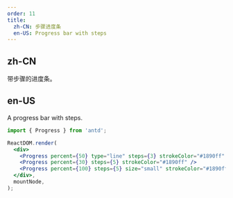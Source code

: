 ```yaml
---
order: 11
title:
  zh-CN: 步骤进度条
  en-US: Progress bar with steps
---
```


## zh-CN

带步骤的进度条。

## en-US

A progress bar with steps.

```jsx
import { Progress } from 'antd';

ReactDOM.render(
  <div>
    <Progress percent={50} type="line" steps={3} strokeColor="#1890ff" />
    <Progress percent={30} steps={5} strokeColor="#1890ff" />
    <Progress percent={100} steps={5} size="small" strokeColor="#1890ff" />
  </div>,
  mountNode,
);
```

<style>
div.ant-progress-steps {
  margin-right: 10px;
  margin-top: 10px;
  display: block;
}
</style>
